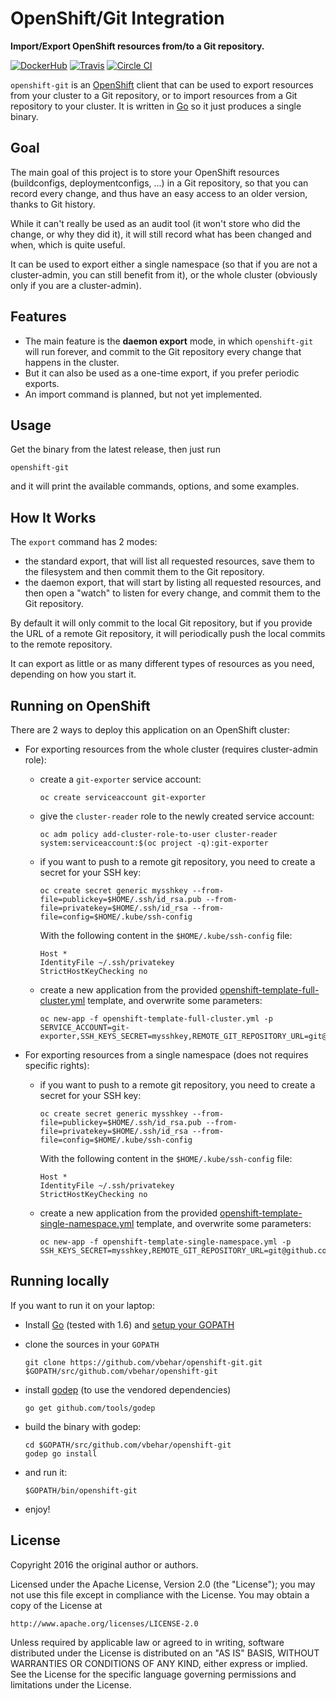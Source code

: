 # OpenShift/Git Integration

**Import/Export OpenShift resources from/to a Git repository.**

[![DockerHub](https://img.shields.io/badge/docker-vbehar%2Fopenshift--git-008bb8.svg)](https://hub.docker.com/r/vbehar/openshift-git/)
[![Travis](https://travis-ci.org/vbehar/openshift-git.svg?branch=master)](https://travis-ci.org/vbehar/openshift-git)
[![Circle CI](https://circleci.com/gh/vbehar/openshift-git/tree/master.svg?style=svg)](https://circleci.com/gh/vbehar/openshift-git/tree/master)

`openshift-git` is an [OpenShift](https://www.openshift.org/) client that can be used to export resources from your cluster to a Git repository, or to import resources from a Git repository to your cluster. It is written in [Go](https://golang.org/) so it just produces a single binary.

## Goal

The main goal of this project is to store your OpenShift resources (buildconfigs, deploymentconfigs, ...) in a Git repository, so that you can record every change, and thus have an easy access to an older version, thanks to Git history.

While it can't really be used as an audit tool (it won't store who did the change, or why they did it), it will still record what has been changed and when, which is quite useful.

It can be used to export either a single namespace (so that if you are not a cluster-admin, you can still benefit from it), or the whole cluster (obviously only if you are a cluster-admin).

## Features

* The main feature is the **daemon export** mode, in which `openshift-git` will run forever, and commit to the Git repository every change that happens in the cluster.
* But it can also be used as a one-time export, if you prefer periodic exports.
* An import command is planned, but not yet implemented.

## Usage

Get the binary from the latest release, then just run

```
openshift-git
```

and it will print the available commands, options, and some examples.

## How It Works

The `export` command has 2 modes:

* the standard export, that will list all requested resources, save them to the filesystem and then commit them to the Git repository.
* the daemon export, that will start by listing all requested resources, and then open a "watch" to listen for every change, and commit them to the Git repository.

By default it will only commit to the local Git repository, but if you provide the URL of a remote Git repository, it will periodically push the local commits to the remote repository.

It can export as little or as many different types of resources as you need, depending on how you start it.

## Running on OpenShift

There are 2 ways to deploy this application on an OpenShift cluster:

* For exporting resources from the whole cluster (requires cluster-admin role):

  * create a `git-exporter` service account:
  
    ```
    oc create serviceaccount git-exporter
    ```

  * give the `cluster-reader` role to the newly created service account:
  
    ```
    oc adm policy add-cluster-role-to-user cluster-reader system:serviceaccount:$(oc project -q):git-exporter
    ```

  * if you want to push to a remote git repository, you need to create a secret for your SSH key:
  
    ```
    oc create secret generic mysshkey --from-file=publickey=$HOME/.ssh/id_rsa.pub --from-file=privatekey=$HOME/.ssh/id_rsa --from-file=config=$HOME/.kube/ssh-config
    ```
  
    With the following content in the `$HOME/.kube/ssh-config` file:
    
    ```
    Host *
    IdentityFile ~/.ssh/privatekey
    StrictHostKeyChecking no
    ```

  * create a new application from the provided [openshift-template-full-cluster.yml](openshift-template-full-cluster.yml) template, and overwrite some parameters:

    ```
    oc new-app -f openshift-template-full-cluster.yml -p SERVICE_ACCOUNT=git-exporter,SSH_KEYS_SECRET=mysshkey,REMOTE_GIT_REPOSITORY_URL=git@github.com:USER/REPO.git
    ```

* For exporting resources from a single namespace (does not requires specific rights):

  * if you want to push to a remote git repository, you need to create a secret for your SSH key:
  
    ```
    oc create secret generic mysshkey --from-file=publickey=$HOME/.ssh/id_rsa.pub --from-file=privatekey=$HOME/.ssh/id_rsa --from-file=config=$HOME/.kube/ssh-config
    ```
    
    With the following content in the `$HOME/.kube/ssh-config` file:
    
    ```
    Host *
    IdentityFile ~/.ssh/privatekey
    StrictHostKeyChecking no
    ```

  * create a new application from the provided [openshift-template-single-namespace.yml](openshift-template-single-namespace.yml) template, and overwrite some parameters:

    ```
    oc new-app -f openshift-template-single-namespace.yml -p SSH_KEYS_SECRET=mysshkey,REMOTE_GIT_REPOSITORY_URL=git@github.com:USER/REPO.git
    ```

## Running locally

If you want to run it on your laptop:

* Install [Go](http://golang.org/) (tested with 1.6) and [setup your GOPATH](https://golang.org/doc/code.html)
* clone the sources in your `GOPATH`

  ```
  git clone https://github.com/vbehar/openshift-git.git $GOPATH/src/github.com/vbehar/openshift-git
  ```

* install [godep](https://github.com/tools/godep) (to use the vendored dependencies)

  ```
  go get github.com/tools/godep
  ```

* build the binary with godep:

  ```
  cd $GOPATH/src/github.com/vbehar/openshift-git
  godep go install
  ```

* and run it:

  ```
  $GOPATH/bin/openshift-git
  ```

* enjoy!

## License

Copyright 2016 the original author or authors.

Licensed under the Apache License, Version 2.0 (the "License");
you may not use this file except in compliance with the License.
You may obtain a copy of the License at

    http://www.apache.org/licenses/LICENSE-2.0

Unless required by applicable law or agreed to in writing, software
distributed under the License is distributed on an "AS IS" BASIS,
WITHOUT WARRANTIES OR CONDITIONS OF ANY KIND, either express or implied.
See the License for the specific language governing permissions and
limitations under the License.
